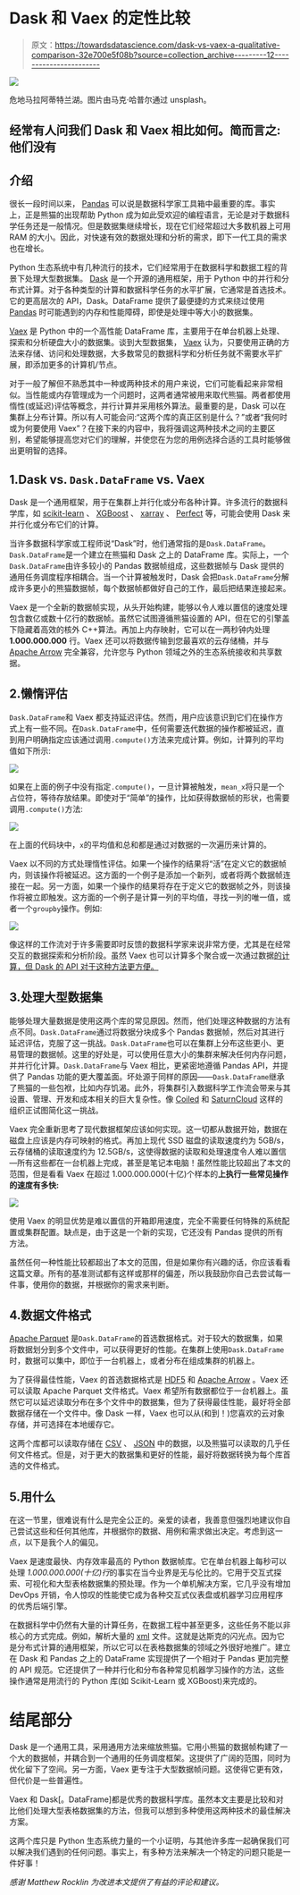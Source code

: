 # Dask 和 Vaex 的定性比较

> 原文：<https://towardsdatascience.com/dask-vs-vaex-a-qualitative-comparison-32e700e5f08b?source=collection_archive---------12----------------------->

![](img/7b7db257b412fe434f42ddbcc52d107d.png)

危地马拉阿蒂特兰湖。图片由马克·哈普尔通过 unsplash。

## 经常有人问我们 Dask 和 Vaex 相比如何。简而言之:他们没有

## 介绍

很长一段时间以来， [Pandas](https://pandas.pydata.org/) 可以说是数据科学家工具箱中最重要的库。事实上，正是熊猫的出现帮助 Python 成为如此受欢迎的编程语言，无论是对于数据科学任务还是一般情况。但是数据集继续增长，现在它们经常超过大多数机器上可用 RAM 的大小。因此，对快速有效的数据处理和分析的需求，即下一代工具的需求也在增长。

Python 生态系统中有几种流行的技术，它们经常用于在数据科学和数据工程的背景下处理大型数据集。 [Dask](https://dask.org/) 是一个开源的通用框架，用于 Python 中的并行和分布式计算。对于各种类型的计算和数据科学任务的水平扩展，它通常是首选技术。它的更高层次的 API，Dask。DataFrame 提供了最便捷的方式来绕过使用 [Pandas](https://pandas.pydata.org/) 时可能遇到的内存和性能障碍，即使是处理中等大小的数据集。

[Vaex](https://github.com/vaexio/vaex/) 是 Python 中的一个高性能 DataFrame 库，主要用于在单台机器上处理、探索和分析硬盘大小的数据集。谈到大型数据集， [Vaex](https://github.com/vaexio/vaex/) 认为，只要使用正确的方法来存储、访问和处理数据，大多数常见的数据科学和分析任务就不需要水平扩展，即添加更多的计算机/节点。

对于一般了解但不熟悉其中一种或两种技术的用户来说，它们可能看起来非常相似。当性能或内存管理成为一个问题时，这两者通常被用来取代熊猫。两者都使用惰性(或延迟)评估等概念，并行计算并采用核外算法。最重要的是，Dask 可以在集群上分布计算。所以有人可能会问:“这两个库的真正区别是什么？”或者“我何时或为何要使用 Vaex”？在接下来的内容中，我将强调这两种技术之间的主要区别，希望能够提高您对它们的理解，并使您在为您的用例选择合适的工具时能够做出更明智的选择。

## 1.Dask vs. `Dask.DataFrame` vs. Vaex

Dask 是一个通用框架，用于在集群上并行化或分布各种计算。许多流行的数据科学库，如 [scikit-learn](https://scikit-learn.org/stable/) 、 [XGBoost](https://xgboost.ai/) 、 [xarray](http://xarray.pydata.org) 、 [Perfect](https://docs.prefect.io/) 等，可能会使用 Dask 来并行化或分布它们的计算。

当许多数据科学家或工程师说“Dask”时，他们通常指的是`Dask.DataFrame`。`Dask.DataFrame`是一个建立在熊猫和 Dask 之上的 DataFrame 库。实际上，一个`Dask.DataFrame`由许多较小的 Pandas 数据帧组成，这些数据帧与 Dask 提供的通用任务调度程序相耦合。当一个计算被触发时，Dask 会把`Dask.DataFrame`分解成许多更小的熊猫数据帧，每个数据帧都做好自己的工作，最后把结果连接起来。

Vaex 是一个全新的数据帧实现，从头开始构建，能够以令人难以置信的速度处理包含数亿或数十亿行的数据帧。虽然它试图遵循熊猫设置的 API，但在它的引擎盖下隐藏着高效的核外 C++算法。再加上内存映射，它可以在一两秒钟内处理 **1.000.000.000** 行。Vaex 还可以将数据传输到您最喜欢的云存储桶，并与 [Apache Arrow](https://arrow.apache.org/) 完全兼容，允许您与 Python 领域之外的生态系统接收和共享数据。

## 2.懒惰评估

`Dask.DataFrame`和 Vaex 都支持延迟评估。然而，用户应该意识到它们在操作方式上有一些不同。在`Dask.DataFrame`中，任何需要迭代数据的操作都被延迟，直到用户明确指定应该通过调用`.compute()`方法来完成计算。例如，计算列的平均值如下所示:

![](img/106dd7b554a5e16cf127cfdb9fa29ece.png)

如果在上面的例子中没有指定`.compute()`，一旦计算被触发，`mean_x`将只是一个占位符，等待存放结果。即使对于“简单”的操作，比如获得数据帧的形状，也需要调用`.compute()`方法:

![](img/753b07e55ab4b59e300a6b1c62a6539f.png)

在上面的代码块中，`x`的平均值和总和都是通过对数据的一次遍历来计算的。

Vaex 以不同的方式处理惰性评估。如果一个操作的结果将“活”在定义它的数据帧内，则该操作将被延迟。这方面的一个例子是添加一个新列，或者将两个数据帧连接在一起。另一方面，如果一个操作的结果将存在于定义它的数据帧之外，则该操作将被立即触发。这方面的一个例子是计算一列的平均值，寻找一列的唯一值，或者一个`groupby`操作。例如:

![](img/064e0d74788b84cd3111eda70dbe5355.png)

像这样的工作流对于许多需要即时反馈的数据科学家来说非常方便，尤其是在经常交互的数据探索和分析阶段。虽然 Vaex 也可以计算多个聚合或一次通过数据[的计算，但 Dask 的 API 对于这种方法更方便。](https://vaex.readthedocs.io/en/latest/tutorial.html#Parallel-computations)

## 3.处理大型数据集

能够处理大量数据是使用这两个库的常见原因。然而，他们处理这种数据的方法有点不同。`Dask.DataFrame`通过将数据分块成多个 Pandas 数据帧，然后对其进行延迟评估，克服了这一挑战。`Dask.DataFrame`也可以在集群上分布这些更小、更易管理的数据帧。这里的好处是，可以使用任意大小的集群来解决任何内存问题，并并行化计算。`Dask.DataFrame`与 Vaex 相比，更紧密地遵循 Pandas API，并提供了 Pandas 功能的更大覆盖面。坏处源于同样的原因——`Dask.DataFrame`继承了熊猫的一些包袱，比如内存饥渴。此外，将集群引入数据科学工作流会带来与其设置、管理、开发和成本相关的巨大复杂性。像 [Coiled](https://coiled.io/) 和 [SaturnCloud](https://www.saturncloud.io/s/home/) 这样的组织正试图简化这一挑战。

Vaex 完全重新思考了现代数据框架应该如何实现。这一切都从数据开始，数据在磁盘上应该是内存可映射的格式。再加上现代 SSD 磁盘的读取速度约为 5GB/s，云存储桶的读取速度约为 12.5GB/s，这使得数据的读取和处理速度令人难以置信—所有这些都在一台机器上完成，甚至是笔记本电脑！虽然性能比较超出了本文的范围，但是看看 Vaex 在超过 1.000.000.000(十亿)个样本的**上执行一些常见操作的速度有多快:**

![](img/4f2086e0c7f16e6a9a07deeb8e6da86c.png)

使用 Vaex 的明显优势是难以置信的开箱即用速度，完全不需要任何特殊的系统配置或集群配置。缺点是，由于这是一个新的实现，它还没有 Pandas 提供的所有方法。

虽然任何一种性能比较都超出了本文的范围，但是如果你有兴趣的话，你应该看看这篇文章。所有的基准测试都有这样或那样的偏差，所以我鼓励你自己去尝试每一件事，使用你的数据，并根据你的需求来判断。

## 4.数据文件格式

[Apache Parquet](https://parquet.apache.org/) 是`Dask.DataFrame`的首选数据格式。对于较大的数据集，如果将数据划分到多个文件中，可以获得更好的性能。在集群上使用`Dask.DataFrame`时，数据可以集中，即位于一台机器上，或者分布在组成集群的机器上。

为了获得最佳性能，Vaex 的首选数据格式是 [HDF5](https://en.wikipedia.org/wiki/Hierarchical_Data_Format#HDF5) 和 [Apache Arrow](https://arrow.apache.org/) 。Vaex 还可以读取 Apache Parquet 文件格式。Vaex 希望所有数据都位于一台机器上。虽然它可以延迟读取分布在多个文件中的数据集，但为了获得最佳性能，最好将全部数据存储在一个文件中。像 Dask 一样，Vaex 也可以从(和到！)您喜欢的云对象存储，并可选择在本地缓存它。

这两个库都可以读取存储在 [CSV](https://en.wikipedia.org/wiki/Comma-separated_values) 、 [JSON](https://www.json.org/json-en.html) 中的数据，以及熊猫可以读取的几乎任何文件格式。但是，对于更大的数据集和更好的性能，最好将数据转换为每个库首选的文件格式。

## 5.用什么

在这一节里，很难说有什么是完全公正的。亲爱的读者，我善意但强烈地建议你自己尝试这些和任何其他库，并根据你的数据、用例和需求做出决定。考虑到这一点，以下是我个人的偏见。

Vaex 是速度最快、内存效率最高的 Python 数据帧库。它在单台机器上每秒可以处理 *1.000.000.000(十亿)行*的事实在当今业界是无与伦比的。它用于交互式探索、可视化和大型表格数据集的预处理。作为一个单机解决方案，它几乎没有增加 DevOps 开销，令人惊叹的性能使它成为各种交互式仪表盘或机器学习应用程序的优秀后端引擎。

在数据科学中仍然有大量的计算任务，在数据工程中甚至更多，这些任务不能以非核心的方式完成。例如，解析大量的 [xml](https://en.wikipedia.org/wiki/XML) 文件。这就是达斯克的闪光点。因为它是分布式计算的通用框架，所以它可以在表格数据集的领域之外很好地推广。建立在 Dask 和 Pandas 之上的 DataFrame 实现提供了一个相对于 Pandas 更加完整的 API 规范。它还提供了一种并行化和分布各种常见机器学习操作的方法，这些操作通常是用流行的 Python 库(如 Scikit-Learn 或 XGBoost)来完成的。

# 结尾部分

Dask 是一个通用工具，采用通用方法来缩放熊猫。它用小熊猫的数据帧构建了一个大的数据帧，并耦合到一个通用的任务调度框架。这提供了广阔的范围，同时为优化留下了空间。另一方面，Vaex 更专注于大型数据帧问题。这使得它更有效，但代价是一些普遍性。

Vaex 和 Dask[。DataFrame]都是优秀的数据科学库。虽然本文主要是比较和对比他们处理大型表格数据集的方法，但我可以想到多种使用这两种技术的最佳解决方案。

这两个库只是 Python 生态系统力量的一个小证明，与其他许多库一起确保我们可以解决我们遇到的任何问题。事实上，有多种方法来解决一个特定的问题只能是一件好事！

*感谢 Matthew Rocklin 为改进本文提供了有益的评论和建议。*